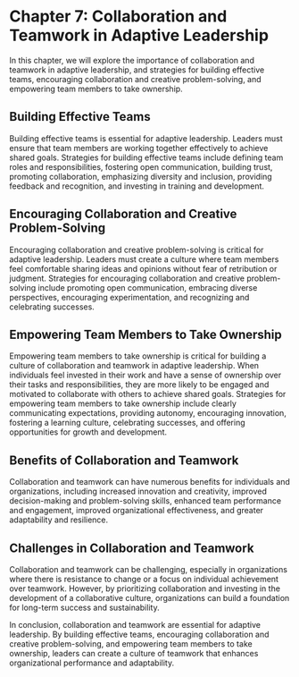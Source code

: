 Chapter 7: Collaboration and Teamwork in Adaptive Leadership
============================================================

In this chapter, we will explore the importance of collaboration and teamwork in adaptive leadership, and strategies for building effective teams, encouraging collaboration and creative problem-solving, and empowering team members to take ownership.

Building Effective Teams
------------------------

Building effective teams is essential for adaptive leadership. Leaders must ensure that team members are working together effectively to achieve shared goals. Strategies for building effective teams include defining team roles and responsibilities, fostering open communication, building trust, promoting collaboration, emphasizing diversity and inclusion, providing feedback and recognition, and investing in training and development.

Encouraging Collaboration and Creative Problem-Solving
------------------------------------------------------

Encouraging collaboration and creative problem-solving is critical for adaptive leadership. Leaders must create a culture where team members feel comfortable sharing ideas and opinions without fear of retribution or judgment. Strategies for encouraging collaboration and creative problem-solving include promoting open communication, embracing diverse perspectives, encouraging experimentation, and recognizing and celebrating successes.

Empowering Team Members to Take Ownership
-----------------------------------------

Empowering team members to take ownership is critical for building a culture of collaboration and teamwork in adaptive leadership. When individuals feel invested in their work and have a sense of ownership over their tasks and responsibilities, they are more likely to be engaged and motivated to collaborate with others to achieve shared goals. Strategies for empowering team members to take ownership include clearly communicating expectations, providing autonomy, encouraging innovation, fostering a learning culture, celebrating successes, and offering opportunities for growth and development.

Benefits of Collaboration and Teamwork
--------------------------------------

Collaboration and teamwork can have numerous benefits for individuals and organizations, including increased innovation and creativity, improved decision-making and problem-solving skills, enhanced team performance and engagement, improved organizational effectiveness, and greater adaptability and resilience.

Challenges in Collaboration and Teamwork
----------------------------------------

Collaboration and teamwork can be challenging, especially in organizations where there is resistance to change or a focus on individual achievement over teamwork. However, by prioritizing collaboration and investing in the development of a collaborative culture, organizations can build a foundation for long-term success and sustainability.

In conclusion, collaboration and teamwork are essential for adaptive leadership. By building effective teams, encouraging collaboration and creative problem-solving, and empowering team members to take ownership, leaders can create a culture of teamwork that enhances organizational performance and adaptability.
